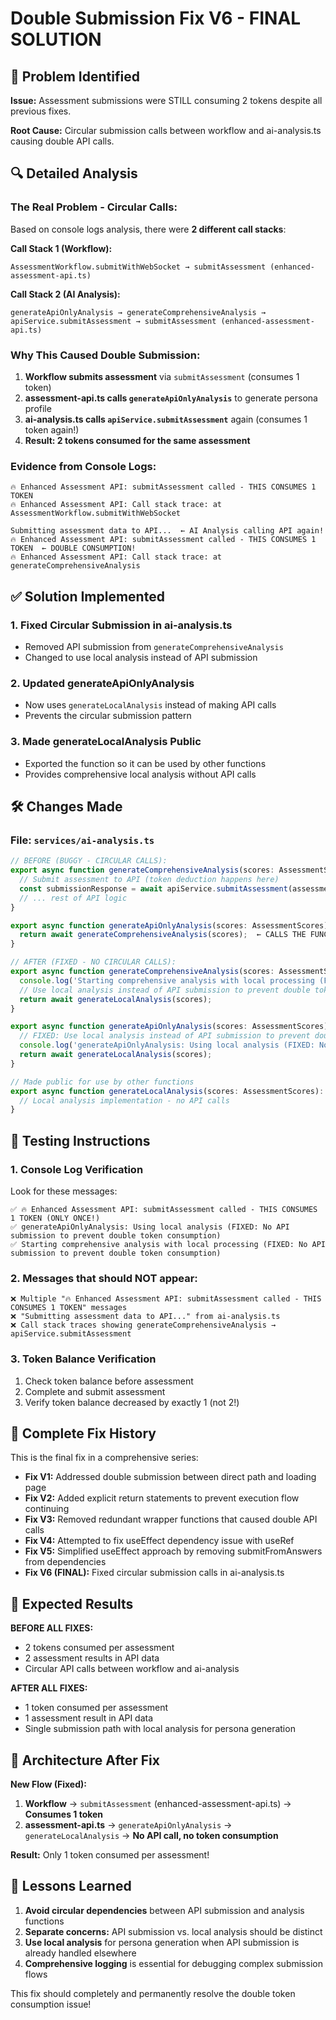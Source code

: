 # Double Submission Fix V6 - FINAL SOLUTION

## 🚨 Problem Identified

**Issue:** Assessment submissions were STILL consuming 2 tokens despite all previous fixes.

**Root Cause:** Circular submission calls between workflow and ai-analysis.ts causing double API calls.

## 🔍 Detailed Analysis

### The Real Problem - Circular Calls:

Based on console logs analysis, there were **2 different call stacks**:

**Call Stack 1 (Workflow):**
```
AssessmentWorkflow.submitWithWebSocket → submitAssessment (enhanced-assessment-api.ts)
```

**Call Stack 2 (AI Analysis):**
```
generateApiOnlyAnalysis → generateComprehensiveAnalysis → apiService.submitAssessment → submitAssessment (enhanced-assessment-api.ts)
```

### Why This Caused Double Submission:

1. **Workflow submits assessment** via `submitAssessment` (consumes 1 token)
2. **assessment-api.ts calls `generateApiOnlyAnalysis`** to generate persona profile
3. **ai-analysis.ts calls `apiService.submitAssessment`** again (consumes 1 token again!)
4. **Result: 2 tokens consumed for the same assessment**

### Evidence from Console Logs:

```
🔥 Enhanced Assessment API: submitAssessment called - THIS CONSUMES 1 TOKEN
🔥 Enhanced Assessment API: Call stack trace: at AssessmentWorkflow.submitWithWebSocket

Submitting assessment data to API...  ← AI Analysis calling API again!
🔥 Enhanced Assessment API: submitAssessment called - THIS CONSUMES 1 TOKEN  ← DOUBLE CONSUMPTION!
🔥 Enhanced Assessment API: Call stack trace: at generateComprehensiveAnalysis
```

## ✅ Solution Implemented

### 1. **Fixed Circular Submission in ai-analysis.ts**
- Removed API submission from `generateComprehensiveAnalysis`
- Changed to use local analysis instead of API submission

### 2. **Updated generateApiOnlyAnalysis**
- Now uses `generateLocalAnalysis` instead of making API calls
- Prevents the circular submission pattern

### 3. **Made generateLocalAnalysis Public**
- Exported the function so it can be used by other functions
- Provides comprehensive local analysis without API calls

## 🛠️ Changes Made

### File: `services/ai-analysis.ts`

```typescript
// BEFORE (BUGGY - CIRCULAR CALLS):
export async function generateComprehensiveAnalysis(scores: AssessmentScores): Promise<PersonaProfile> {
  // Submit assessment to API (token deduction happens here)
  const submissionResponse = await apiService.submitAssessment(assessmentData);  ← CAUSES DOUBLE SUBMISSION!
  // ... rest of API logic
}

export async function generateApiOnlyAnalysis(scores: AssessmentScores): Promise<PersonaProfile> {
  return await generateComprehensiveAnalysis(scores);  ← CALLS THE FUNCTION ABOVE!
}

// AFTER (FIXED - NO CIRCULAR CALLS):
export async function generateComprehensiveAnalysis(scores: AssessmentScores): Promise<PersonaProfile> {
  console.log('Starting comprehensive analysis with local processing (FIXED: No API submission to prevent double token consumption)...');
  // Use local analysis instead of API submission to prevent double token consumption
  return await generateLocalAnalysis(scores);
}

export async function generateApiOnlyAnalysis(scores: AssessmentScores): Promise<PersonaProfile> {
  // FIXED: Use local analysis instead of API submission to prevent double token consumption
  console.log('generateApiOnlyAnalysis: Using local analysis (FIXED: No API submission to prevent double token consumption)');
  return await generateLocalAnalysis(scores);
}

// Made public for use by other functions
export async function generateLocalAnalysis(scores: AssessmentScores): Promise<PersonaProfile> {
  // Local analysis implementation - no API calls
}
```

## 🧪 Testing Instructions

### 1. **Console Log Verification**
Look for these messages:
```
✅ 🔥 Enhanced Assessment API: submitAssessment called - THIS CONSUMES 1 TOKEN (ONLY ONCE!)
✅ generateApiOnlyAnalysis: Using local analysis (FIXED: No API submission to prevent double token consumption)
✅ Starting comprehensive analysis with local processing (FIXED: No API submission to prevent double token consumption)
```

### 2. **Messages that should NOT appear:**
```
❌ Multiple "🔥 Enhanced Assessment API: submitAssessment called - THIS CONSUMES 1 TOKEN" messages
❌ "Submitting assessment data to API..." from ai-analysis.ts
❌ Call stack traces showing generateComprehensiveAnalysis → apiService.submitAssessment
```

### 3. **Token Balance Verification**
1. Check token balance before assessment
2. Complete and submit assessment
3. Verify token balance decreased by exactly 1 (not 2!)

## 🔄 Complete Fix History

This is the final fix in a comprehensive series:

- **Fix V1:** Addressed double submission between direct path and loading page
- **Fix V2:** Added explicit return statements to prevent execution flow continuing  
- **Fix V3:** Removed redundant wrapper functions that caused double API calls
- **Fix V4:** Attempted to fix useEffect dependency issue with useRef
- **Fix V5:** Simplified useEffect approach by removing submitFromAnswers from dependencies
- **Fix V6 (FINAL):** Fixed circular submission calls in ai-analysis.ts

## 🎯 Expected Results

**BEFORE ALL FIXES:**
- 2 tokens consumed per assessment
- 2 assessment results in API data
- Circular API calls between workflow and ai-analysis

**AFTER ALL FIXES:**
- 1 token consumed per assessment
- 1 assessment result in API data
- Single submission path with local analysis for persona generation

## 🚀 Architecture After Fix

**New Flow (Fixed):**
1. **Workflow** → `submitAssessment` (enhanced-assessment-api.ts) → **Consumes 1 token**
2. **assessment-api.ts** → `generateApiOnlyAnalysis` → `generateLocalAnalysis` → **No API call, no token consumption**

**Result:** Only 1 token consumed per assessment!

## 📝 Lessons Learned

1. **Avoid circular dependencies** between API submission and analysis functions
2. **Separate concerns:** API submission vs. local analysis should be distinct
3. **Use local analysis** for persona generation when API submission is already handled elsewhere
4. **Comprehensive logging** is essential for debugging complex submission flows

This fix should completely and permanently resolve the double token consumption issue!
